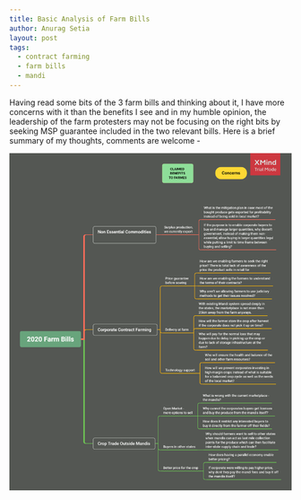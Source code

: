 ```yaml
---
title: Basic Analysis of Farm Bills
author: Anurag Setia
layout: post
tags:
  - contract farming
  - farm bills
  - mandi
---
```

Having read some bits of the 3 farm bills and thinking about it, I have more concerns with it than the benefits I see and in my humble opinion, the leadership of the farm protesters may not be focusing on the right bits by seeking MSP guarantee included in the two relevant bills. Here is a brief summary of my thoughts, comments are welcome -

![Farm Bills](/resources/2020-Farm-Bills.png)